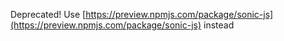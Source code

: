 Deprecated! Use [https://preview.npmjs.com/package/sonic-js](https://preview.npmjs.com/package/sonic-js) instead
